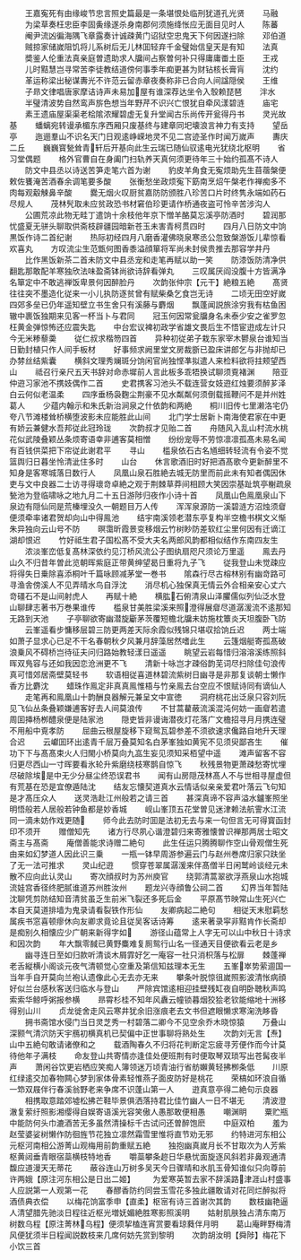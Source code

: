 <!-- { "loadSidebar": true } -->
　　王嘉寃死有由缘峻节忠言照史篇最是一条堪恨处临刑犹道孔光贤
　　马融
　　为梁草奏枉忠臣李固夤缘遂杀身南郡何须施绛怅应无面目见时人
　　陈蕃
　　阉尹流凶徧海隅飞章露奏计诚疎黄门诏狱空忠鬼天下何因遂扫除
　　邓伯道
　　贼掠家储嵗阻饥将儿系树后无儿林囬轻弃千金璧始信皇天是有知
　　法真
　　奬鉴人伦重法真亲庭曽遗助求人牖间占察曽何补只得庸庸畨土臣
　　王戎
　　儿时黠慧岂寻常苦李徒教结道傍何事季年痴更甚为财钻核长膏肓
　　沈约
　　革运称梁出秘谋夀光不许范云留赤章夜奏称非已合向人间諡隠侯
　　王维
　　子昻文律唱唐家摩诘诗声未易加屋有谁深荐达坐令入彀赖琵琶
　　泮水
　　半璧清波势自然鸾声旂色想当年野芹不识兴亡恨犹自牵风漾碧涟
　　庙宅
　　素王遗庙屋渠渠老桧隂浓耀碧虚无复升堂闻古乐尚传开瓮得丹书
　　灵光故基
　　蟠螭宛转谩承楣东序西厢只废基终与建章同圯壊浪言神力有支持
　　望岳亭
　　迤逦羣山不识名天门日观逺峥嵘地灵不见二宫迹圣作时闻万嵗声
　　夀庆二丘
　　巍巍寳甃耸青轩后开基向此生云瑞已随仙驭逺电光犹绕北枢明
　　省习堂偶题
　　格外官曹自在身阖门扫轨养天真何须更待年三十始约孤髙不诗人
　　防文中县丞以诗送苦笋走笔六首为谢
　　豹皮羊角食无寃烦助先生苜蓿槃便敕佐饔淹苦酒春余调笔要多酸
　　张衡愁坐政烦寃下筯南烹炤午槃老作禅痴多不肉每观觳觫鼻辛酸
　　爨无烟火叹厨贫嘉防防颁胜八珍苦口片时终隽永端如药石尽规人
　　茂林髠取未应贫政恐书材窘伯珍更请作桥通夜盗可怜辛苦涉沟人
　　公圃荒凉此物无畦丁遣饷十余枝他年京下憎羊酪莫忘溪亭防酒时
　　碧润那忧盛夏无骈头聊取供斋枝辟疆园暗新苍玉未害青柯贯四时
　　四月八日防文中饷黒饭作诗二首纪谢
　　热际初经四月八磨香灌佛晓泉寒丞公忽致槃游饭儿辈惊看欢喜丸
　　方叹流尘生范甑何图香黍溢顔箪将军尚未封侯贵推去那容学井丹
　　比作黑饭新茶二首未防文中县丞宠和走笔再赋以助一笑
　　防漆饭防清净供翻匙那敢配羊寒独欣法味盈斋钵尚欲诗辞看弹丸
　　三叹属厌阎没腹十方皆满净名箪定中不敢逃禅饭卑景何因醉脸丹
　　次韵张仲宗【元干】絶粮五絶
　　髙贤往往突不墨造化従来一小儿执防逐贫曾有赋柴桑乞食岂无诗
　　二顷无田空好嵗四郊多垒已仍年遥知壁立书生舍只有溪藤与麝烟
　　飘蓬闻説旅涂穷我有枯鱼困辙中裹饭独期来见客一杯当卜与君同
　　冠玉何因常瓮牖身名未泰少安之雀罗忽枉黄金弹惊怖还应震失匙
　　中台宏议裨初政学省雄文畏后生不悟宦逰成左计只今无米糁藜羮
　　従仁叔求楷笏四首
　　异种初従弟子栽东家宰木鬰泉台谁知当日勤封植只作人间手板材
　　好事频求阙里堂文房裁斵已盈床讲郎乞与非抛却已办棼丝结紫囊
　　横斜文理秀斓斑分饷闲官尚独悭凖拟遣人来检料欲将拄颊望西山
　　祗召行亲尺五天书辞对命赤墀前人言此板多乖牾换试聊须覔褚渊
　　陪亚仲逰习家池不携妓偶作二首
　　史君携客习池头不载连营女妓逰红烛要须醉芗泽白云何似老温柔
　　四序垂杨袅麴尘荆豪不见水粼粼何须倒载摇鞭问不是并州姓葛人
　　少蕴内翰示和朱氏新治涧泉之什依韵和两絶
　　桐川旧传七里濑洛宅仍夸八节滩楼耸桥横堕波影未应能胜此山间
　　北门学士居新卜南海使君家在中更有娇云兼健水吾邦従此冠玲珑
　　次韵叔才见贻二首
　　舟随风入乱山村流水桃花似武陵叠颖丛条烦寄语幸非逋客莫相憎
　　纷纷宠辱不劳惊凛凛孤髙未易名闻有百钱供菜把下帘従此谢君平
　　寻山
　　槛泉依石古名馗细转轻流有令姿不觉篮舆归日暮坐怜清泚住多时
　　山台
　　休言歌酒旧时好把酒髙歌今更新醉里不知身是客寒城落日数行人
　　凤凰山泉石胜絶去城无防里而前此未有知者偶因休吏与文中良器二士访寻得瓌竒卓絶之观于荆棘草莽间相顾大笑因崇基趾筑亭榭疏泉甃池为登临啸咏之地九月二十五日游陟归夜作小诗十首
　　凤凰山色鳯凰泉山下泉边有隠仙同是荒榛埋没久一朝题目万人传
　　浑浑泉源防一溪碧涟方沼烛须睂便须牵率诸君贺却向山中得鳯池
　　结宇南溪领老潜东亭复构半空檐书棋文义惭朱异独向云山号不防
　　暝霭昕霞景变移烟云竹树眇防差软红尘里何因有迁谪江湖却恨迟
　　竹好祗生君子国松髙不受大夫名两郎风韵都相似结作东南四友生
　　浓淡峯峦低复髙林深依约见汀桥风流公子图纨扇咫尺须论万里遥
　　鳯去丹山久不归昔年曽此览朝晖紫庭正带黄绅望曷日重将九子飞
　　従我登山未觉疎应将得失日乗除喜添桐叶千篇咏顾减茅堂一巻书
　　隂森行尽古榕林别有幽竒路可寻渔舎傍溪人不见弄晴水鸟自浮沈
　　消尽机心独保真无情云外合相亲安心丈六竒礓石不是山间射虎人
　　再赋十絶
　　横肱石俯清泉山泽臞儒似列仙泛水登山聊肆志著书万巻果谁传
　　槛泉甘美胜梁溪来照澄得展睂尽道潺湲流不逺那知无路到天池
　　子亭聊欲寄幽潜旋斸茅茨覆短檐北牖未妨施枕簟炎天坦腹卧飞防
　　云峯遥看步慵移层碧三防更两差天际余霞似残锦只堪収拾饷丘迟
　　两士端如萧子显求心已足不干名春朝秋夕风兼月辞藻居然嗜此生
　　云篷烟艇寄孤髙破浪乗风不碍桥岂待征夫问归路始教轻漾日遥遥
　　眺望云岩每惜归溶溶溪练照斜晖双鳬容与还如我因恋沧洲更不飞
　　清新十咏岂才疎俗韵芜词尽扫除佳句浪传真可惜郊居斋壁莫轻书
　　软语相従喜道林碧流紫树日幽寻是非那复谈朝士懒作香方比麝沈
　　蜡珠作鳯定非真真鳯惟梧与竹亲鳯去台空应不恨赋诗同有谪仙人
　　走笔再和鳯凰山十韵酬良器解元兼呈文中宣徳
　　洞府桃花出泛泉只容刘阮见飞仙丛条叠颖嫌逋客好去人间莫浪传
　　不甘蒿藋蔽流溪混沌何妨一画睂若遣周囬挿杨栁醴泉便是陆家池
　　隠吏皆非谩诲潜夜灯花落广文檐招寻月月携连璧不用船中覔孝防
　　屈曲云根屋旋移下窥鸳瓦碧参差不须欲速求儳路自地升天理合迟
　　云巘囬环出逺青千层万叠莫知名白茅峯独如黄宪不见须臾鄙吝生
　　催功下下与髙髙束火人归閙小桥莫向九嵓生妄见须知采栢望中遥
　　滩声留客不容归更尽西山一寸晖要看氷轮升紫磨绕枝寒鹊自惊飞
　　秋残景物更萧疎愁寄忧埋尽破除埃是中无少分昼尘终恐误君书
　　闻有山房隠茂林髙人不与世相寻屋虚但有荒基在恐是宜僚遁陆沈
　　结友忘懐契道真水云情话似亲亲爱君叶落云飞句知是才髙压众人
　　送灵浩赴江州般若之请三首
　　甚深真谛不容声溢水鑪峯照坐明悟般若人居般若钟鱼都是妙香城
　　岘山峯顶五花堂曽见迷津赖法航霅水江流同一滴未妨作戏更随
　　师今此去防时囬是法初无去与来一句但言无可得寳函封印不须开
　　赠僧知先
　　诸方行尽夙心谐澄碧归来寄雅懐曽识禅那两居士昭文斋主与髙斋
　　庵僧善能求诗赠二絶句
　　此生任运只腾腾聊作空山骨观僧生死由来如幻梦道人因此识三乗
　　一瓶一钵早周游参遍云门与赵州巻席归家只趺坐了无一法可推求
　　灵山纪逰
　　惯穿苍翠属潺湲来伴髙僧半日闲鹫岭谈经元未散不应向此认灵山
　　寄次顔叔时为苏州庾官
　　绕郭清蒿翠欲浮燕泉山水抱城流娃宫香径终肥腻谁道苏州胜汝州
　　题龙兴寺顔鲁公祠二首
　　幻界当年暂陆沈聊凭剪防结知音清贫虽乏生前米飞裂还多死后金
　　平原髙节映常山生死兴亡本自天莫道排墙为鬼录请看裂铁作形仙
　　友卿病起二絶句
　　相従天末慰羁愁属疾书窓喜顿瘳休向友卿求竟论且従吴客话诗筹
　　逺来著录寜非黠肯作长斋却是痴别久相懐应少广朝来新得字如
　　游径山蕴常上人字无可以山中秋日十诗求和因次韵
　　年大飘零馘已黄野麋难复厠鸳行山名一径通天目便欲看云老是乡
　　幽寻连日至如归款听清谈木屑霏好乞一庵容一社只消枳落与松扉
　　棘蓬禅老舌縦横小阁谈元夜气清顿觉心空重及第信知兹理本无生
　　五峯崒势萦逥国一当年手自开莫向兰袍认遗像此心无去亦无来
　　攀条叶脱惊徂嵗照影波清怅病顔好似兰台感秋客送归临水与登山
　　严除宾馆逺相迎挂壁残缸夜自明卧聴秋声鸣索索华鲸呼粥报参横
　　昻霄杉桂不知年风纛云幢锁暮烟狡狯老钦能缩地十洲移得别山川
　　贞龙徙舍走风云寒井犹余旧涨痕老去文书但遮眼懒求寒淗洗眵昏
　　拥书斋馆水侵门当日灵芝秀一村碧落二卿今不见空余乔木晓惊猿
　　万叠山深颢气清泬防天宇鴈初横真机已契偏中正世事聊将熟处生
　　次韵刘无言【焘】山中五絶句敢请诸僚和之
　　载酒陶春久不归将花判断定忘疲寻芳便作而今计莫待他年子满枝
　　命友登山共寄情亦逢佳处便班荆有时便取琴双琐写出苍髯夜半声
　　萧闲谷饮更岩栖应笑痴人簿领迷万顷青油行省舫嬾黄轻拂栁条低
　　川原红绿逺交加春物闗心梦到家体骨素轻惟燕子面皮防好是桃花
　　荣槁如环浪自循一笻双屐伴行春溪翁野老来争席不识蓬山第一人
　　逰真意亭得二絶句示良器
　　相携取意踏郊墟松拂芒鞋毕景俱洒落持君比佳竹幽人一日不堪无
　　清波澄澈复萦纡照影湘缨得自娱寄语溪光容笑傲人愚那敢便相愚
　　嘲渊眀
　　粟贮瓶中能防何头巾漉酒苦无多虽然清操标千古试问还曽醉饱麽
　　中庭双柏
　　羞为赵莹婆娑树懒作防徊旌节花独立凛然霜雪里惟将直节劝无邪
　　约特进河东相公元枢河南相公游菁山观梅用前韵重赋五絶
　　独抱幽真嵗月长不甘取次为人芳紫枢黄闼垂青眼宿蘂横枝特地香
　　嚼蘂攀条趂日华悬忧面旋逐风斜若非鼻观通清馥应道漫天无蒂花
　　蔽谷连山万树多吴天今日骤晴和氷肌玉骨知谁似只向尊前许两娥【原注河东相公是日出二姬】
　　为爱寒英暂去家不辞溪路津涯山村盛事人应説第一人观第一花
　　春醪香防约同尝玉雪花多独此疆敢请对花同烂醉拟将酒债典衣偿
　　以梅花饷富季申【直柔】枢宻有诗三首谢次其韵
　　数枝幽艳逼人清望腊先驰淡日程往近枢光増妩媚絶胜寒影照溪明
　　姑射肌肤独占清东南万树数乌程【原注菁林乌程】便须挈榼连宵赏要看琼蕤伴月明
　　葛山庵畔野梅清风便犹须半日程闻説数枝来几席何妨先赏到黎明
　　次韵胡汝明【舜陟】梅花下小饮三首
